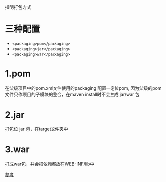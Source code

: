 指明打包方式
# 三种配置
- ``<packaging>pom</packaging>``
-  ``<packaging>jar</packaging>``
-  ``<packaging>war</packaging>``

# 1.pom
在父级项目中的pom.xml文件使用的packaging 配置一定位pom, 因为父级的pom文件只作项目的子模块的整合，在maven install时不会生成 jar/war 包
# 2.jar
打包位 jar 包，在target文件夹中
# 3.war
打成war包，并会把依赖都放在WEB-INF/lib中

[参考](https://blog.csdn.net/imaginehero/article/details/103706732)